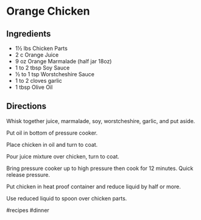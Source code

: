 # Orange Chicken
## Ingredients
* 1½ lbs Chicken Parts
* 2 c Orange Juice
* 9 oz Orange Marmalade (half jar 18oz)
* 1 to 2 tbsp Soy Sauce
* ½ to 1 tsp Worstcheshire Sauce
* 1 to 2 cloves garlic
* 1 tbsp Olive Oil

## Directions
Whisk together juice, marmalade, soy, worstcheshire, garlic, and put aside.

Put oil in bottom of pressure cooker.

Place chicken in oil and turn to coat.

Pour juice mixture over chicken, turn to coat.

Bring pressure cooker up to high pressure then cook for 12 minutes. Quick release pressure.

Put chicken in heat proof container and reduce liquid by half or more.

Use reduced liquid to spoon over chicken parts.

#recipes #dinner